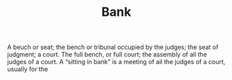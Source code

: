 ---
title: Bank
letter: B
permalink: "/definitions/bld-bank.html"
body: 1. A beuch or seat; the bench or tribunal occupied by the judges; the seat of
  judgment; a court. The full bench, or full court; the assembly of all the judges
  of a court. A “sitting in bank” is a meeting of ail the judges of a court, usually
  for the
published_at: '2018-07-07'
source: Black's Law Dictionary 2nd Ed (1910)
layout: post
---